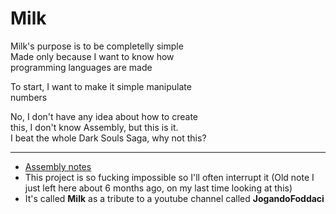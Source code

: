 # Milk

Milk's purpose is to be completelly simple  
Made only because I want to know how  
programming languages are made  

To start, I want to make it simple manipulate  
numbers  

No, I don't have any idea about how to create  
this, I don't know Assembly, but this is it.  
I beat the whole Dark Souls Saga, why not this?  

---

- [Assembly notes](./asm.md)
- This project is so fucking impossible so I'll often interrupt it (Old note I just left here about 6 months ago, on my last time looking at this)
- It's called **Milk** as a tribute to a youtube channel called **JogandoFoddaci**
